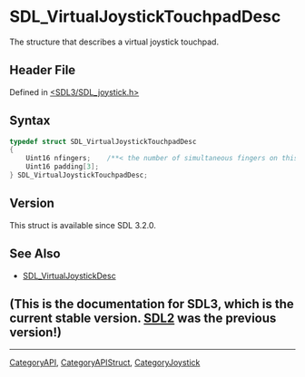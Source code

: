 # SDL_VirtualJoystickTouchpadDesc

The structure that describes a virtual joystick touchpad.

## Header File

Defined in [<SDL3/SDL_joystick.h>](https://github.com/libsdl-org/SDL/blob/main/include/SDL3/SDL_joystick.h)

## Syntax

```c
typedef struct SDL_VirtualJoystickTouchpadDesc
{
    Uint16 nfingers;    /**< the number of simultaneous fingers on this touchpad */
    Uint16 padding[3];
} SDL_VirtualJoystickTouchpadDesc;
```

## Version

This struct is available since SDL 3.2.0.

## See Also

- [SDL_VirtualJoystickDesc](SDL_VirtualJoystickDesc)


## (This is the documentation for SDL3, which is the current stable version. [SDL2](https://wiki.libsdl.org/SDL2/) was the previous version!)



----
[CategoryAPI](CategoryAPI), [CategoryAPIStruct](CategoryAPIStruct), [CategoryJoystick](CategoryJoystick)


